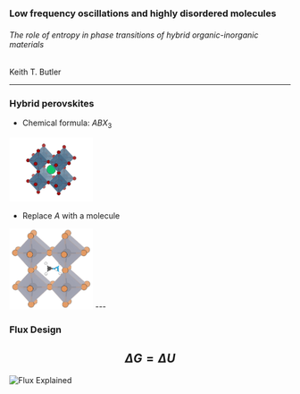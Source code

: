 ### Low frequency oscillations and highly disordered molecules
###### The role of entropy in phase transitions of hybrid organic-inorganic materials

 Keith T. Butler

---
### Hybrid perovskites

* Chemical formula: $ABX_3$

<img src="Figures/CaTiO3.png" alt="caTiO3" style="width: 150px;"/>

* Replace $A$ with a molecule 

<img src="Figures/MAPbBr3.png" alt="MAPbBr3" style="width: 150px;"/>
---

### Flux Design

$$\Delta G = \Delta U$$
---

![Flux Explained](https://facebook.github.io/flux/img/flux-simple-f8-diagram-explained-1300w.png)


